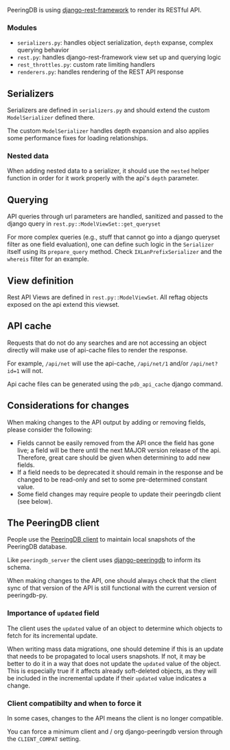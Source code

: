 PeeringDB is using [django-rest-framework](https://www.django-rest-framework.org/) to render its RESTful API.

### Modules

- `serializers.py`: handles object serialization, `depth` expanse, complex querying behavior
- `rest.py`: handles django-rest-framework view set up and querying logic
- `rest_throttles.py`: custom rate limiting handlers
- `renderers.py`: handles rendering of the REST API response

## Serializers

Serializers are defined in `serializers.py` and should extend the custom `ModelSerializer` defined there.

The custom `ModelSerializer` handles depth expansion and also applies some performance fixes for loading relationships.

### Nested data

When adding nested data to a serializer, it should use the `nested` helper function in order for it work properly with the api's `depth` parameter.

## Querying

API queries through url parameters are handled, sanitized and passed to the django query in `rest.py::ModelViewSet::get_queryset`

For more complex queries (e.g., stuff that cannot go into a django queryset filter as one field evaluation), one can define such logic in the
`Serializer` itself using its `prepare_query` method. Check `IXLanPrefixSerializer` and the `whereis` filter for an example.

## View definition

Rest API Views are defined in `rest.py::ModelViewSet`. All reftag objects exposed on the api extend this viewset.

## API cache

Requests that do not do any searches and are not accessing an object directly will make use of api-cache files to render the response.

For example, `/api/net` will use the api-cache, `/api/net/1` and/or `/api/net?id=1` will not.

Api cache files can be generated using the `pdb_api_cache` django command.

## Considerations for changes

When making changes to the API output by adding or removing fields, please consider the following:

- Fields cannot be easily removed from the API once the field has gone live; a field will be there until the next MAJOR version release of the api.
  Therefore, great care should be given when determining to add new fields.
- If a field needs to be deprecated it should remain in the response and be changed to be read-only and set to some pre-determined constant value.
- Some field changes may require people to update their peeringdb client (see below).

## The PeeringDB client

People use the [PeeringDB client](https://github.com/peeringdb/peeringdb-py) to maintain local snapshots of the PeeringDB database.

Like `peeringdb_server` the client uses [django-peeringdb](https://github.com/peeringdb/django-peeringdb) to inform its schema.

When making changes to the API, one should always check that the client sync of that version of the API is still functional with the current version of peeringdb-py.

### Importance of `updated` field

The client uses the `updated` value of an object to determine which objects to fetch for its incremental update.

When writing mass data migrations, one should detemine if this is an update that needs to be propagated to local users snapshots.
If not, it may be better to do it in a way that does not update the `updated` value of the object. This is especially true if it affects already soft-deleted
objects, as they will be included in the incremental update if their `updated` value indicates a change.

### Client compatibilty and when to force it

In some cases, changes to the API means the client is no longer compatible.

You can force a minimum client and / org django-peeringdb version through the `CLIENT_COMPAT` setting.
